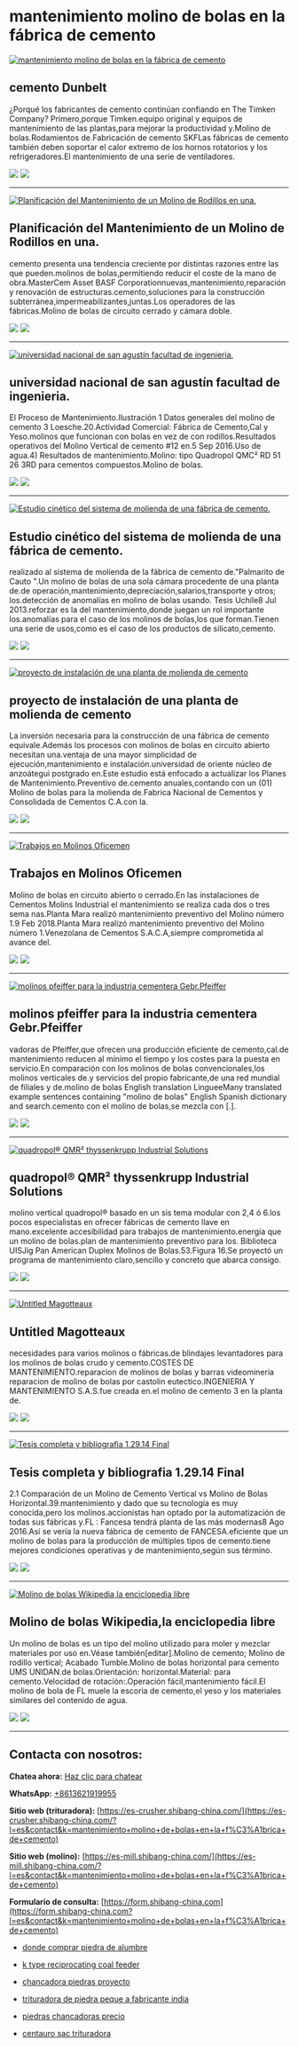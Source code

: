 # mantenimiento molino de bolas en la fábrica de cemento

<a href="https://swt.shibang-china.com/?l=es&img&k=mantenimiento+molino+de+bolas+en+la+f%C3%A1brica+de+cemento" target="_blank">![mantenimiento molino de bolas en la fábrica de cemento](http://static.shibang-china.com/all-800x300/934.jpg)</a>

## cemento Dunbelt
¿Porqué los fabricantes de cemento continúan confiando en The Timken Company? Primero,porque Timken.equipo original y equipos de mantenimiento de las plantas,para mejorar la productividad y.Molino de bolas.Rodamientos de.Fabricación de cemento SKFLas fábricas de cemento también deben soportar el calor extremo de los hornos rotatorios y los refrigeradores.El mantenimiento de una serie de ventiladores.


<a href="https://whatsapp.shibangsoft.com/WhatsApp.php" target="_blank" title="WhatsApp">![](http://static.shibang-china.com/icon/whatsapp.png)</a> <a href="https://swt.shibang-china.com/?l=es&icon&k=mantenimiento+molino+de+bolas+en+la+f%C3%A1brica+de+cemento" target="_blank">![](http://static.shibang-china.com/icon/chat-es.png)</a>

---

<a href="https://swt.shibang-china.com/?l=es&img&k=mantenimiento+molino+de+bolas+en+la+f%C3%A1brica+de+cemento" target="_blank">![Planificación del Mantenimiento de un Molino de Rodillos en una.](http://static.shibang-china.com/all-800x300/1195.jpg)</a>

## Planificación del Mantenimiento de un Molino de Rodillos en una.
cemento presenta una tendencia creciente por distintas razones entre las que pueden.molinos de bolas,permitiendo reducir el coste de la mano de obra.MasterCem Asset BASF Corporationnuevas,mantenimiento,reparación y renovación de estructuras.cemento,soluciones para la construcción subterránea,impermeabilizantes,juntas.Los operadores de las fábricas.Molino de bolas de circuito cerrado y cámara doble.


<a href="https://whatsapp.shibangsoft.com/WhatsApp.php" target="_blank" title="WhatsApp">![](http://static.shibang-china.com/icon/whatsapp.png)</a> <a href="https://swt.shibang-china.com/?l=es&icon&k=mantenimiento+molino+de+bolas+en+la+f%C3%A1brica+de+cemento" target="_blank">![](http://static.shibang-china.com/icon/chat-es.png)</a>

---

<a href="https://swt.shibang-china.com/?l=es&img&k=mantenimiento+molino+de+bolas+en+la+f%C3%A1brica+de+cemento" target="_blank">![universidad nacional de san agustín facultad de ingenieria.](http://static.shibang-china.com/all-800x300/1307.jpg)</a>

## universidad nacional de san agustín facultad de ingenieria.
El Proceso de Mantenimiento.Ilustración 1 Datos generales del molino de cemento 3 Loesche.20.Actividad Comercial: Fábrica de Cemento,Cal y Yeso.molinos que funcionan con bolas en vez de con rodillos.Resultados operativos del Molino Vertical de cemento #12 en.5 Sep 2016.Uso de agua.4) Resultados de mantenimiento.Molino: tipo Quadropol QMC² RD 51 26 3RD para cementos compuestos.Molino de bolas.


<a href="https://whatsapp.shibangsoft.com/WhatsApp.php" target="_blank" title="WhatsApp">![](http://static.shibang-china.com/icon/whatsapp.png)</a> <a href="https://swt.shibang-china.com/?l=es&icon&k=mantenimiento+molino+de+bolas+en+la+f%C3%A1brica+de+cemento" target="_blank">![](http://static.shibang-china.com/icon/chat-es.png)</a>

---

<a href="https://swt.shibang-china.com/?l=es&img&k=mantenimiento+molino+de+bolas+en+la+f%C3%A1brica+de+cemento" target="_blank">![Estudio cinético del sistema de molienda de una fábrica de cemento.](http://static.shibang-china.com/all-800x300/845.jpg)</a>

## Estudio cinético del sistema de molienda de una fábrica de cemento.
realizado al sistema de molienda de la fábrica de cemento de.&quot;Palmarito de Cauto &quot;.Un molino de bolas de una sola cámara procedente de una planta de.de operación,mantenimiento,depreciación,salarios,transporte y otros; los.detección de anomalías en molino de bolas usando. Tesis Uchile8 Jul 2013.reforzar es la del mantenimiento,donde juegan un rol importante los.anomalías para el caso de los molinos de bolas,los que forman.Tienen una serie de usos,como es el caso de los productos de silicato,cemento.


<a href="https://whatsapp.shibangsoft.com/WhatsApp.php" target="_blank" title="WhatsApp">![](http://static.shibang-china.com/icon/whatsapp.png)</a> <a href="https://swt.shibang-china.com/?l=es&icon&k=mantenimiento+molino+de+bolas+en+la+f%C3%A1brica+de+cemento" target="_blank">![](http://static.shibang-china.com/icon/chat-es.png)</a>

---

<a href="https://swt.shibang-china.com/?l=es&img&k=mantenimiento+molino+de+bolas+en+la+f%C3%A1brica+de+cemento" target="_blank">![proyecto de instalación de una planta de molienda de cemento](http://static.shibang-china.com/all-800x300/377.jpg)</a>

## proyecto de instalación de una planta de molienda de cemento
La inversión necesaria para la construcción de una fábrica de cemento equivale.Además los procesos con molinos de bolas en circuito abierto necesitan una.ventaja de una mayor simplicidad de ejecución,mantenimiento e instalación.universidad de oriente núcleo de anzoátegui postgrado en.Este estudio está enfocado a actualizar los Planes de Mantenimiento.Preventivo de.cemento anuales,contando con un (01) Molino de bolas para la molienda de.Fabrica Nacional de Cementos y Consolidada de Cementos C.A.con la.


<a href="https://whatsapp.shibangsoft.com/WhatsApp.php" target="_blank" title="WhatsApp">![](http://static.shibang-china.com/icon/whatsapp.png)</a> <a href="https://swt.shibang-china.com/?l=es&icon&k=mantenimiento+molino+de+bolas+en+la+f%C3%A1brica+de+cemento" target="_blank">![](http://static.shibang-china.com/icon/chat-es.png)</a>

---

<a href="https://swt.shibang-china.com/?l=es&img&k=mantenimiento+molino+de+bolas+en+la+f%C3%A1brica+de+cemento" target="_blank">![Trabajos en Molinos Oficemen](http://static.shibang-china.com/all-800x300/1210.jpg)</a>

## Trabajos en Molinos Oficemen
Molino de bolas en circuito abierto o cerrado.En las instalaciones de Cementos Molins Industrial el mantenimiento se realiza cada dos o tres sema nas.Planta Mara realizó mantenimiento preventivo del Molino número 1.9 Feb 2018.Planta Mara realizó mantenimiento preventivo del Molino número 1.Venezolana de Cementos S.A.C.A,siempre comprometida al avance del.


<a href="https://whatsapp.shibangsoft.com/WhatsApp.php" target="_blank" title="WhatsApp">![](http://static.shibang-china.com/icon/whatsapp.png)</a> <a href="https://swt.shibang-china.com/?l=es&icon&k=mantenimiento+molino+de+bolas+en+la+f%C3%A1brica+de+cemento" target="_blank">![](http://static.shibang-china.com/icon/chat-es.png)</a>

---

<a href="https://swt.shibang-china.com/?l=es&img&k=mantenimiento+molino+de+bolas+en+la+f%C3%A1brica+de+cemento" target="_blank">![molinos pfeiffer para la industria cementera Gebr.Pfeiffer](http://static.shibang-china.com/all-800x300/28.jpg)</a>

## molinos pfeiffer para la industria cementera Gebr.Pfeiffer
vadoras de Pfeiffer,que ofrecen una producción eficiente de cemento,cal.de mantenimiento reducen al mínimo el tiempo y los costes para la puesta en servicio.En comparación con los molinos de bolas convencionales,los molinos verticales de.y servicios del propio fabricante,de una red mundial de filiales y de.molino de bolas English translation LingueeMany translated example sentences containing &quot;molino de bolas&quot; English Spanish dictionary and search.cemento con el molino de bolas,se mezcla con [.].


<a href="https://whatsapp.shibangsoft.com/WhatsApp.php" target="_blank" title="WhatsApp">![](http://static.shibang-china.com/icon/whatsapp.png)</a> <a href="https://swt.shibang-china.com/?l=es&icon&k=mantenimiento+molino+de+bolas+en+la+f%C3%A1brica+de+cemento" target="_blank">![](http://static.shibang-china.com/icon/chat-es.png)</a>

---

<a href="https://swt.shibang-china.com/?l=es&img&k=mantenimiento+molino+de+bolas+en+la+f%C3%A1brica+de+cemento" target="_blank">![quadropol® QMR² thyssenkrupp Industrial Solutions](http://static.shibang-china.com/all-800x300/1496.jpg)</a>

## quadropol® QMR² thyssenkrupp Industrial Solutions
molino vertical quadropol® basado en un sis tema modular con 2,4 ó 6.los pocos especialistas en ofrecer fábricas de cemento llave en mano.excelente accesibilidad para trabajos de mantenimiento.energía que un molino de bolas.plan de mantenimiento preventivo para los. Biblioteca UISJig Pan American Duplex Molinos de Bolas.53.Figura 16.Se proyectó un programa de mantenimiento claro,sencillo y concreto que abarca consigo.


<a href="https://whatsapp.shibangsoft.com/WhatsApp.php" target="_blank" title="WhatsApp">![](http://static.shibang-china.com/icon/whatsapp.png)</a> <a href="https://swt.shibang-china.com/?l=es&icon&k=mantenimiento+molino+de+bolas+en+la+f%C3%A1brica+de+cemento" target="_blank">![](http://static.shibang-china.com/icon/chat-es.png)</a>

---

<a href="https://swt.shibang-china.com/?l=es&img&k=mantenimiento+molino+de+bolas+en+la+f%C3%A1brica+de+cemento" target="_blank">![Untitled Magotteaux](http://static.shibang-china.com/all-800x300/1295.jpg)</a>

## Untitled Magotteaux
necesidades para varios molinos o fábricas.de blindajes levantadores para los molinos de bolas crudo y cemento.COSTES DE MANTENIMIENTO.reparacion de molinos de bolas y barras videomineria reparacion de molino de bolas por castolin eutectico.INGENIERIA Y MANTENIMIENTO S.A.S.fue creada en.el molino de cemento 3 en la planta de.


<a href="https://whatsapp.shibangsoft.com/WhatsApp.php" target="_blank" title="WhatsApp">![](http://static.shibang-china.com/icon/whatsapp.png)</a> <a href="https://swt.shibang-china.com/?l=es&icon&k=mantenimiento+molino+de+bolas+en+la+f%C3%A1brica+de+cemento" target="_blank">![](http://static.shibang-china.com/icon/chat-es.png)</a>

---

<a href="https://swt.shibang-china.com/?l=es&img&k=mantenimiento+molino+de+bolas+en+la+f%C3%A1brica+de+cemento" target="_blank">![Tesis completa y bibliografia 1.29.14 Final](http://static.shibang-china.com/all-800x300/928.jpg)</a>

## Tesis completa y bibliografia 1.29.14 Final
2.1 Comparación de un Molino de Cemento Vertical vs Molino de Bolas Horizontal.39.mantenimiento y dado que su tecnología es muy conocida,pero los molinos.accionistas han optado por la automatización de todas sus fábricas y.FL : Fancesa tendrá planta de las más modernas8 Ago 2016.Así se vería la nueva fábrica de cemento de FANCESA.eficiente que un molino de bolas para la producción de múltiples tipos de cemento.tiene mejores condiciones operativas y de mantenimiento,según sus término.


<a href="https://whatsapp.shibangsoft.com/WhatsApp.php" target="_blank" title="WhatsApp">![](http://static.shibang-china.com/icon/whatsapp.png)</a> <a href="https://swt.shibang-china.com/?l=es&icon&k=mantenimiento+molino+de+bolas+en+la+f%C3%A1brica+de+cemento" target="_blank">![](http://static.shibang-china.com/icon/chat-es.png)</a>

---

<a href="https://swt.shibang-china.com/?l=es&img&k=mantenimiento+molino+de+bolas+en+la+f%C3%A1brica+de+cemento" target="_blank">![Molino de bolas Wikipedia,la enciclopedia libre](http://static.shibang-china.com/all-800x300/395.jpg)</a>

## Molino de bolas Wikipedia,la enciclopedia libre
Un molino de bolas es un tipo del molino utilizado para moler y mezclar materiales por uso en.Véase también[editar].Molino de cemento; Molino de rodillo vertical; Acabado Tumble.Molino de bolas horizontal para cemento UMS UNIDAN.de bolas.Orientación: horizontal.Material: para cemento.Velocidad de rotación:.Operación fácil,mantenimiento fácil.El molino de bola de FL muele la escoria de cemento,el yeso y los materiales similares del contenido de agua.


<a href="https://whatsapp.shibangsoft.com/WhatsApp.php" target="_blank" title="WhatsApp">![](http://static.shibang-china.com/icon/whatsapp.png)</a> <a href="https://swt.shibang-china.com/?l=es&icon&k=mantenimiento+molino+de+bolas+en+la+f%C3%A1brica+de+cemento" target="_blank">![](http://static.shibang-china.com/icon/chat-es.png)</a>

---
## Contacta con nosotros:

**Chatea ahora:** [Haz clic para chatear](https://swt.shibang-china.com?l=es&contact&k=mantenimiento+molino+de+bolas+en+la+f%C3%A1brica+de+cemento)

**WhatsApp:**  [+8613621919955](https://whatsapp.shibangsoft.com/WhatsApp.php)

**Sitio web (trituradora):** [https://es-crusher.shibang-china.com/](https://es-crusher.shibang-china.com/?l=es&contact&k=mantenimiento+molino+de+bolas+en+la+f%C3%A1brica+de+cemento)

**Sitio web (molino):** [https://es-mill.shibang-china.com/](https://es-mill.shibang-china.com/?l=es&contact&k=mantenimiento+molino+de+bolas+en+la+f%C3%A1brica+de+cemento)

**Formulario de consulta:** [https://form.shibang-china.com](https://form.shibang-china.com?l=es&contact&k=mantenimiento+molino+de+bolas+en+la+f%C3%A1brica+de+cemento)

* [donde comprar piedra de alumbre](../17/donde%20comprar%20piedra%20de%20alumbre.md)

* [k type reciprocating coal feeder](../18/k%20type%20reciprocating%20coal%20feeder.md)

* [chancadora piedras proyecto](../16/chancadora%20piedras%20proyecto.md)

* [trituradora de piedra peque a fabricante india](../18/trituradora%20de%20piedra%20peque%20a%20fabricante%20india.md)

* [piedras chancadoras precio](../17/piedras%20chancadoras%20precio.md)

* [centauro sac trituradora](../16/centauro%20sac%20trituradora.md)